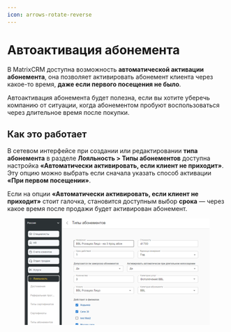 ```yaml
---
icon: arrows-rotate-reverse
---
```


# Автоактивация абонемента

В MatrixCRM доступна возможность **автоматической активации абонемента**, она позволяет активировать абонемент клиента через какое-то время, **даже если первого посещения не было**.

Автоактивация абонемента будет полезна, если вы хотите уберечь компанию от ситуации, когда абонементом пробуют воспользоваться через длительное время после покупки.

## Как это работает

В сетевом интерфейсе при создании или редактировании **типа абонемента** в разделе **Лояльность > Типы абонементов** доступна настройка **«Автоматически активировать, если клиент не приходит»**. Эту опцию можно выбрать если сначала указать способ активации **«При первом посещении»**.

Если на опции **«Автоматически активировать, если клиент не приходит»** стоит галочка, становится доступным выбор **срока** — через какое время после продажи будет активирован абонемент. &#x20;

<figure><img src="../../.gitbook/assets/image (458).png" alt=""><figcaption></figcaption></figure>
